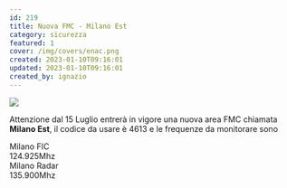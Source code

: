 ```yaml
---
id: 219
title: Nuova FMC - Milano Est
category: sicurezza
featured: 1
cover: /img/covers/enac.png
created: 2023-01-10T09:16:01
updated: 2023-01-10T09:16:01
created_by: ignazio
---
```


<a href="/img/stories/2012-fmc-milano-est.png">
  <img class="float-start mr-3 w-[300px]" src="/img/stories/2012-fmc-milano-est.png"/>
</a>

Attenzione dal 15 Luglio entrerà in vigore una nuova area FMC chiamata <strong>Milano Est</strong>, il codice da usare è 4613 e le frequenze da monitorare sono

<div class="grid grid-cols-[auto,1fr]">
  <div class="border-y border-orange-100 py-1 pr-4">Milano FIC</div>
  <div class="border-y border-orange-100 py-1 text-orange-500">124.925Mhz</div>
  <div class="border-b border-orange-100 py-1 pr-4">Milano Radar</div>
  <div class="border-b border-orange-100 py-1 text-orange-500">135.900Mhz</div>
</div>
